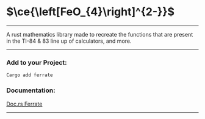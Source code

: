 # $\ce{\left[FeO_{4}\right]^{2-}}$
***

A rust mathematics library made to recreate the functions that are present in the TI-84 & 83 line up of calculators, and more.

***

### Add to your Project:
````
Cargo add ferrate
````

### Documentation:
<a href="https://docs.rs/vml/" target="_blank">Doc.rs Ferrate</a>
***
